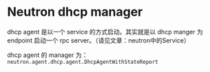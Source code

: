 # Neutron dhcp manager

dhcp agent 是以一个 service 的方式启动。其实就是以 dhcp manger 为 endpoint 启动一个 rpc server。（请见文章：neutron中的Service）

dhcp agent 的 manager 为：`neutron.agent.dhcp.agent.DhcpAgentWithStateReport`